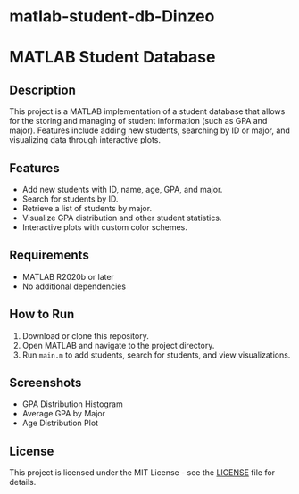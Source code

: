 # matlab-student-db-Dinzeo
# MATLAB Student Database

## Description
This project is a MATLAB implementation of a student database that allows for the storing and managing of student information (such as GPA and major). Features include adding new students, searching by ID or major, and visualizing data through interactive plots.

## Features
- Add new students with ID, name, age, GPA, and major.
- Search for students by ID.
- Retrieve a list of students by major.
- Visualize GPA distribution and other student statistics.
- Interactive plots with custom color schemes.

## Requirements
- MATLAB R2020b or later
- No additional dependencies

## How to Run
1. Download or clone this repository.
2. Open MATLAB and navigate to the project directory.
3. Run `main.m` to add students, search for students, and view visualizations.

## Screenshots
- GPA Distribution Histogram
- Average GPA by Major
- Age Distribution Plot

## License
This project is licensed under the MIT License - see the [LICENSE](LICENSE) file for details.
